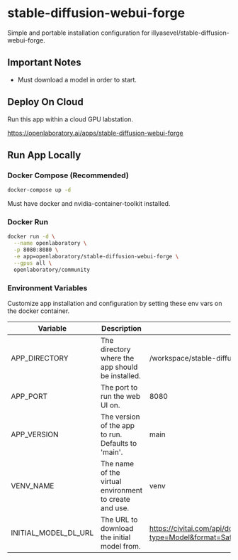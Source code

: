 # stable-diffusion-webui-forge
Simple and portable installation configuration for illyasevel/stable-diffusion-webui-forge.

## Important Notes

- Must download a model in order to start.

## Deploy On Cloud

Run this app within a cloud GPU labstation.

https://openlaboratory.ai/apps/stable-diffusion-webui-forge

## Run App Locally
### Docker Compose (Recommended)

```bash
docker-compose up -d
```
Must have docker and nvidia-container-toolkit installed.

### Docker Run
```bash
docker run -d \
  --name openlaboratory \
  -p 8080:8080 \
  -e app=openlaboratory/stable-diffusion-webui-forge \
  --gpus all \
  openlaboratory/community
```

### Environment Variables

Customize app installation and configuration by setting these env vars on the docker container.

| Variable | Description | Default |
| --- | --- | --- |
| APP_DIRECTORY | The directory where the app should be installed. | /workspace/stable-diffusion-webui-forge |
| APP_PORT | The port to run the web UI on. | 8080 |
| APP_VERSION | The version of the app to run. Defaults to 'main'. | main |
| VENV_NAME | The name of the virtual environment to create and use. | venv |
| INITIAL_MODEL_DL_URL | The URL to download the initial model from. | https://civitai.com/api/download/models/128713?type=Model&format=SafeTensor&size=pruned&fp=fp16 |
